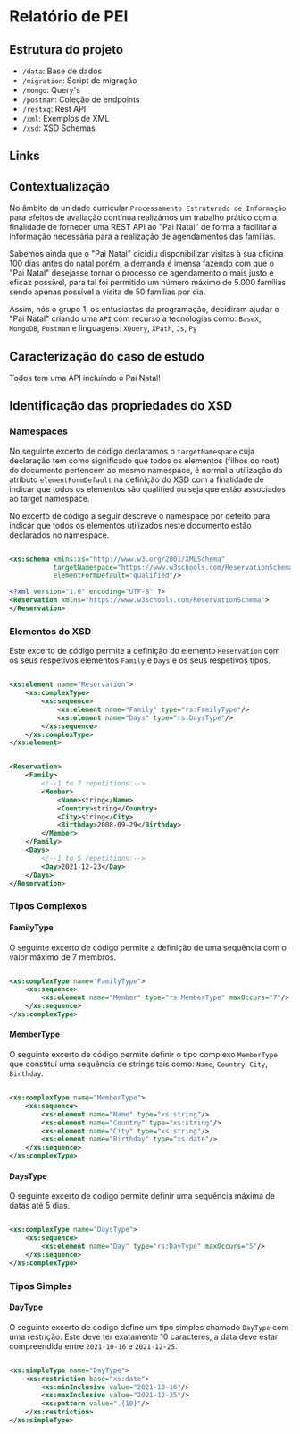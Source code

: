 # Relatório de PEI

## Estrutura do projeto
- `/data`: Base de dados
- `/migration`: Script de migração
- `/mongo`: Query's
- `/postman`: Coleção de endpoints
- `/restxq`: Rest API
- `/xml`: Exemplos de XML
- `/xsd`: XSD Schemas

## Links


## Contextualização
No âmbito da unidade curricular `Processamento Estruturado de Informação` para efeitos de avaliação contínua realizámos um trabalho prático
com a finalidade de fornecer uma REST API ao "Pai Natal" de forma a facilitar a informação necessária para a realização de 
agendamentos das famílias.

Sabemos ainda que o "Pai Natal" dicidiu disponibilizar visitas à sua oficina 100 dias antes do natal porém, a demanda é imensa fazendo com 
que o "Pai Natal" desejasse tornar o processo de agendamento o mais justo e eficaz possível, para tal foi permitido um número máximo de 
5.000 famílias sendo apenas possível a visita de 50 famílias por dia.

Assim, nós o grupo 1, os entusiastas da programação, decidiram ajudar o "Pai Natal" criando uma `API`
com recurso a tecnologias como: `BaseX`, `MongoDB`, `Postman` e linguagens: `XQuery`, `XPath`, `Js`, `Py`

## Caracterização do caso de estudo

Todos tem uma API incluíndo o Pai Natal!

## Identificação das propriedades do XSD

### Namespaces
No seguinte excerto de código declaramos o `targetNamespace` cuja declaração tem como significado que todos 
os elementos (filhos do root) do documento pertencem ao mesmo namespace, é normal a utilização do atributo `elementFormDefault`
na definição do XSD com a finalidade de indicar que todos os elementos são qualified ou seja que estão associados ao target 
namespace.

No excerto de código a seguir descreve o namespace por defeito para indicar que todos os elementos utilizados neste documento 
estão declarados no namespace.
```xml

<xs:schema xmlns:xs="http://www.w3.org/2001/XMLSchema"
           targetNamespace="https://www.w3schools.com/ReservationSchema"
           elementFormDefault="qualified"/>
```

```xml
<?xml version="1.0" encoding="UTF-8" ?>
<Reservation xmlns="https://www.w3schools.com/ReservationSchema">
</Reservation>
```

### Elementos do XSD
Este excerto de código permite a definição do elemento `Reservation` com os seus respetivos 
elementos `Family` e `Days` e os seus respetivos tipos.
```xml

<xs:element name="Reservation">
    <xs:complexType>
        <xs:sequence>
            <xs:element name="Family" type="rs:FamilyType"/>
            <xs:element name="Days" type="rs:DaysType"/>
        </xs:sequence>
    </xs:complexType>
</xs:element>
```

```xml

<Reservation>
    <Family>
        <!--1 to 7 repetitions:-->
        <Member>
            <Name>string</Name>
            <Country>string</Country>
            <City>string</City>
            <Birthday>2008-09-29</Birthday>
        </Member>
    </Family>
    <Days>
        <!--1 to 5 repetitions:-->
        <Day>2021-12-23</Day>
    </Days>
</Reservation>
```

### Tipos Complexos

#### FamilyType
O seguinte excerto de código permite a definição de uma sequência com o valor máximo de 7 membros.
```xml

<xs:complexType name="FamilyType">
    <xs:sequence>
        <xs:element name="Member" type="rs:MemberType" maxOccurs="7"/>
    </xs:sequence>
</xs:complexType>
```

#### MemberType
O seguinte excerto de código permite definir o tipo complexo `MemberType` que constituí uma sequência de 
strings tais como: `Name`, `Country`, `City`, `Birthday`.
```xml

<xs:complexType name="MemberType">
    <xs:sequence>
        <xs:element name="Name" type="xs:string"/>
        <xs:element name="Country" type="xs:string"/>
        <xs:element name="City" type="xs:string"/>
        <xs:element name="Birthday" type="xs:date"/>
    </xs:sequence>
</xs:complexType>
```

#### DaysType
O seguinte excerto de codigo permite definir uma sequência máxima de datas até 5 dias.
```xml

<xs:complexType name="DaysType">
    <xs:sequence>
        <xs:element name="Day" type="rs:DayType" maxOccurs="5"/>
    </xs:sequence>
</xs:complexType>
```

### Tipos Simples

#### DayType
O seguinte excerto de codigo define um tipo simples chamado `DayType` com uma restrição. Este deve ter
exatamente 10 caracteres, a data deve estar compreendida entre `2021-10-16` e `2021-12-25`.
```xml

<xs:simpleType name="DayType">
    <xs:restriction base="xs:date">
        <xs:minInclusive value="2021-10-16"/>
        <xs:maxInclusive value="2021-12-25"/>
        <xs:pattern value=".{10}"/>
    </xs:restriction>
</xs:simpleType>
```